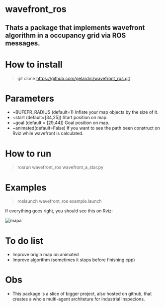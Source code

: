 # wavefront_ros
Thats a package that implements wavefront algorithm in a occupancy grid via ROS messages.
---------------------------------------------
# How to install
> git clone https://github.com/gelardrc/wavefront_ros.git

# Parameters

- ~BUFEFR_RADIUS (default=1)
	Inflate your map objects by the size of it.
- ~start (default=[34,25])
	Start position on map. 
- ~goal (default = [29,44])
	Goal position on map.
- ~animated(default=False)
	If you want to see the path been construct on Rviz while wavefront is calculated.

# How to run 

> rosrun wavefront_ros wavefront_a_star.py 

# Examples

> roslaunch wavefront_ros example.launch

If everything goes right, you should see this on Rviz:

![mapa]([https://github.com/Your_Repository_Name/Your_GIF_Name.gif](https://github.com/gelardrc/wavefront_ros/blob/main/img/path.gif))


# To do list

- Improve origin map on animated
- Improve algorithm (sometimes it stops before finishing cpp)

# Obs 

- This package is a slice of bigger project, also hosted on github, that creates a whole multi-agent architeture for industrial inspecions.

